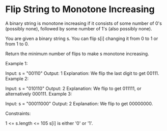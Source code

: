 # Flip String to Monotone Increasing
A binary string is monotone increasing if it consists of some number of 0's (possibly none), followed by some number of 1's (also possibly none).

You are given a binary string s. You can flip s[i] changing it from 0 to 1 or from 1 to 0.

Return the minimum number of flips to make s monotone increasing.

 

Example 1:

Input: s = "00110"
Output: 1
Explanation: We flip the last digit to get 00111.
Example 2:

Input: s = "010110"
Output: 2
Explanation: We flip to get 011111, or alternatively 000111.
Example 3:

Input: s = "00011000"
Output: 2
Explanation: We flip to get 00000000.
 

Constraints:

1 <= s.length <= 105
s[i] is either '0' or '1'.
